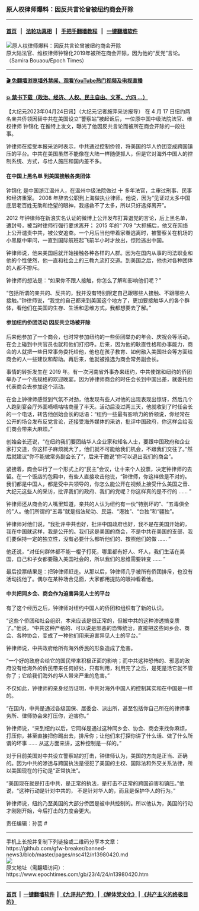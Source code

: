 ### 原人权律师爆料：因反共言论曾被纽约商会开除
------------------------

#### [首页](https://github.com/gfw-breaker/banned-news3/blob/master/README.md) &nbsp;&nbsp;|&nbsp;&nbsp; [法轮功真相](https://github.com/begood0513/basic/blob/master/README.md)  &nbsp;&nbsp;|&nbsp;&nbsp; [手把手翻墙教程](https://github.com/gfw-breaker/guides/wiki)  &nbsp;&nbsp;|&nbsp;&nbsp; [一键翻墙软件](https://github.com/gfw-breaker/nogfw/blob/master/README.md)  



<div><img alt="原人权律师爆料：因反共言论曾被纽约商会开除" class="attachment-djy_600_400 size-djy_600_400 wp-post-image" src="https://i.epochtimes.com/assets/uploads/2023/04/id13980421-ZhongJunhua_v5_web_674x450px.jpg-600x400.jpg"/>
<div class="caption">
 原大陆法官、维权律师钟锦化2019年被所在商会开除，因为他的“反党”言论。（Samira Bouaou/Epoch Times）
</div></div><hr/>

#### [ 🎬  免翻墙浏览墙外禁闻、观看YouTube热门视频及电视直播](https://github.com/gfw-breaker/HelloWorld)

#### [ 💥  禁书下载（政治、经济、人权、民主自由、文革、六四 ...）](https://github.com/gfw-breaker/books/blob/master/README.md)

<div><p>
 【大纪元2023年04月24日讯】（大纪元记者施萍采访报导）
 <span class="s1">
  在
 </span>
 <span class="s2">
  4
 </span>
 <span class="s1">
  月
 </span>
 <span class="s2">
  17
 </span>
 <span class="s1">
  日纽约两名亲共侨领因替中共在美国设立“警察站”被起诉后，一位原中国中级法院法官、维权律师
  <ok href="https://www.epochtimes.com/gb/tag/%E9%92%9F%E9%94%A6%E5%8C%96.html">
   钟锦化
  </ok>
  在推特上发文，曝光了他因反共言论而被所在商会开除的一段往事。
 </span>
</p>
<p>
 <span class="s1">
  钟律师在接受本报采访时表示，中共通过控制侨领，将美国的华人侨团变成跨国镇压的平台。中共在美国虽然不能像在大陆一样随便抓人，但是它对海外中国人的控制系统、方式，与给人施压和国内差不多。
 </span>
</p>
<h4>
 在中国上黑名单 到美国接触各类团体
</h4>
<p>
 <span class="s1">
  <ok href="https://www.epochtimes.com/gb/tag/%E9%92%9F%E9%94%A6%E5%8C%96.html">
   钟锦化
  </ok>
  是中国浙江温州人，在温州中级法院做过
 </span>
 <span class="s2">
  十
 </span>
 <span class="s1">
  多年法官，主审过刑事、民事和经济重案。
 </span>
 <span class="s2">
  2008
 </span>
 <span class="s1">
  年辞去公职到上海做执业律师。他说，因为“见证过太多中国底层老百姓无助和绝望的眼神，我拯救不了太多，所以只好选择离开”。
 </span>
</p>
<p>
 2012
 <span class="s1">
  年钟律师在新浪实名认证的微博上公开发布打算退党的言论，后上黑名单，遭封号，被当时律师行强行要求离开；
 </span>
 <span class="s2">
  2015
 </span>
 <span class="s1">
  年的“
 </span>
 <span class="s2">
  709
 </span>
 <span class="s1">
  ”大抓捕后，他又在网络上公开谴责中共，被公安追查。一个月后当他带着家眷逃离时，被警察关在机场的小黑屋中审问，一直到国际航班起飞前半小时才放出，惊险逃出中国。
 </span>
</p>
<p>
 <span class="s1">
  钟律师说，他来美国后就开始接触各种各样的人群。因为在国内从事的司法职业和他的个性使然，他一直和社会上的三教九流打交道。到美国之后，他也对各种团体的人都不排斥。
 </span>
</p>
<p>
 <span class="s1">
  钟律师的想法是：“如果你不跟人接触，你怎么了解和影响他们呢？”
 </span>
</p>
<p>
 <span class="s1">
  “包括所谓的亲共的、反共的，我并没有特别限定自己跟哪些人接触、不跟哪些人接触。”钟律师说，“我觉的自己都来到美国这个地方了，更加要接触华人的各个群体，看他们在美国的生存、生活和思维方式，我都想要去了解。”
 </span>
</p>
<h4>
 参加纽约侨团活动 因反共立场被开除
</h4>
<p>
 <span class="s1">
  后来他参加了一个商会，也时常参加纽约的一些侨团举办的年会、庆祝会等活动，在会上碰到中共官员也就和他们打招呼。后来，因为他的耿直性格和办事能力，商会的人就把一些日常事务委托给他，他也在孩子教育、如何融入美国社会等方面给商会的人一些建议和帮助。再后来，他就被推选为商会常务副会长。
 </span>
</p>
<p>
 <span class="s1">
  事情的转折发生在
 </span>
 <span class="s2">
  2019
 </span>
 <span class="s1">
  年。有一次河南省外事办来纽约，中共使馆和纽约的侨团举办了一个高规格的欢迎晚宴。因为钟律师商会的时任会长到中国出差，就委托他代表商会去参加这个活动。
 </span>
</p>
<p>
 <span class="s1">
  在会上钟律师感觉到气氛不对劲，他发现有些人对他的出现表现出惊讶，然后几个人跑到宴会厅外面嘀嘀咕咕商量了半天。活动后没过两三天，他就收到了时任会长的一个电话，转告他创始会长的话语：“纽约一些最有影响力的侨领说，你经常在公开的场合发布反党言论，还接受海外媒体的采访，批评中国政府，你这样会给我们商会带来大麻烦。”
 </span>
</p>
<p>
 <span class="s1">
  创始会长还说，“在纽约我们要团结华人企业家和知名人士，要跟中国政府和企业家打交道，你这样子麻烦就大了，他们就不可能给我们机会，不跟我们交往了。”然后就建议“你不能做常务副会长了”，后来干脆说“你可以退出我们的商会”。
 </span>
</p>
<p>
 <span class="s1">
  紧接着，商会举行了一个形式上的“民主”会议，让十来个人投票，决定钟律师的去留。在一个饭店的包厢中，有些人直接攻击他说，“钟律师，你这样做是不对的。我们都是中国人，都是受中共领导的，你怎么能公开在视频上接受什么美国之音、大纪元这些人的采访，批评我们的政府、我们的党呢？你这样真的是不行的
 </span>
 <span class="s2">
  ……
 </span>
 <span class="s1">
  ”
 </span>
</p>
<p>
 <span class="s1">
  钟律师还从商会的人嘴里知道，亲共的人认为纽约有一伙“特别坏的”、“五毒俱全的”人。他们所谓的“五毒”就是指法轮功、民运、“港独”、“台独”和“疆独”。
 </span>
</p>
<p>
 <span class="s1">
  钟律师对他们说，“我批评中共也好，批评中国政府也好，我不是在美国开始的，我在中国就这样，我是公开的。我们这是美国的商会，不是中共在美国的支部，我们要保持一定的独立性，没有必要什么都听他们的、按照他们的做
 </span>
 <span class="s2">
  ……
 </span>
 <span class="s1">
  ”
 </span>
</p>
<p>
 <span class="s1">
  他还说，“对任何群体都不能一棍子打死，哪里都有好人、坏人，我们生活在美国，自己和子女都要融入美国社会的，所以我们的思维需要转变
 </span>
 <span class="s2">
  ……
 </span>
 <span class="s1">
  ”
 </span>
</p>
<p>
 <span class="s1">
  最后投票结果是：把钟律师赶走。从那以后，钟律师几乎被所有侨团排斥，也没有活动找他了。偶尔在某种场合见面，大家都用提防的眼神看着他。
 </span>
</p>
<h4>
 中共把同乡会、商会作为迫害异见人士的平台
</h4>
<p>
 <span class="s1">
  有了这个经历之后，钟律师对纽约中国人的侨团和组织有了新的认识。
 </span>
</p>
<p>
 <span class="s1">
  “这些个侨团和社会组织，本来应该是很正常的，但被中共的这种渗透搞变质了。”他说，“中共这种严格的、可以说是邪恶的恐怖统治，直接把这些同乡会、商会、各种协会，变成了一种他们用来迫害异见人士的平台。”
 </span>
</p>
<p>
 <span class="s1">
  钟律师说，中共政府给所有海外侨民的形象造成了危害。
 </span>
</p>
<p>
 <span class="s1">
  “一个好的政府会给它的国民带来积极正面的影响；而中共这种恐怖的、邪恶的政府没有给海外的侨民带来任何好处，只有利用，利用完了之后，是死是活它就不管你了；它给我们海外的华人带来严重的危害。”
 </span>
</p>
<p>
 <span class="s1">
  不仅如此，钟律师的亲身经历证明，中共对海外中国人的控制其实和在中国是一样的。
 </span>
</p>
<p>
 <span class="s1">
  “在国内，中共是通过各级国保、居委会、派出所，甚至包括你自己所在的律师事务所、律师协会来打压你，迫害你。”
 </span>
</p>
<p>
 <span class="s1">
  钟律师说，“来到纽约以后，它同样是通过这种同乡会、协会、商会来找你麻烦，打压你，甚至直接把你踢出去，排斥你；让他们来打探你讲了什么话、做了什么所谓的坏事
 </span>
 <span class="s2">
  ……
 </span>
 <span class="s1">
  从这方面来讲，这种控制是一样的。”
 </span>
</p>
<p>
 <span class="s1">
  对于目前美国对中共设立警察站的打击，钟律师认为，美国的方向是正当、正确的。因为中共的渗透与跨国执法是侵犯了美国的主权、国际法和外交关系法律，所以美国现在的行动是“正常执法”。
 </span>
</p>
<p>
 <span class="s1">
  “美国现在就是打击中共，是正常的执法，是打击不正常的跨国迫害和镇压。”他说，“这种行动是针对中共的，
 </span>
 <span class="s1">
  不是针对华人的，而且是保护华人的行为。”
 </span>
</p>
<p>
 <span class="s1">
  钟律师说，纽约乃至美国的大部分侨团是被中共控制的。所以他认为，美国的行动才刚刚开始，今后打击的力度会更大。
 </span>
</p>
<p>
 责任编辑：孙芸 #
</p>
</div>
<hr/>
手机上长按并复制下列链接或二维码分享本文章：<br/>
https://github.com/gfw-breaker/banned-news3/blob/master/pages/nsc412/n13980420.md <br/>
<a href='https://github.com/gfw-breaker/banned-news3/blob/master/pages/nsc412/n13980420.md'><img src='https://github.com/gfw-breaker/banned-news3/blob/master/pages/nsc412/n13980420.md.png'/></a> <br/>
原文地址（需翻墙访问）：https://www.epochtimes.com/gb/23/4/24/n13980420.htm


------------------------
#### [首页](https://github.com/gfw-breaker/banned-news3/blob/master/README.md) &nbsp;|&nbsp; [一键翻墙软件](https://github.com/gfw-breaker/nogfw/blob/master/README.md) &nbsp;| [《九评共产党》](https://github.com/gfw-breaker/9ping.md/blob/master/README.md#九评之一评共产党是什么) | [《解体党文化》](https://github.com/gfw-breaker/jtdwh.md/blob/master/README.md) | [《共产主义的终极目的》](https://github.com/gfw-breaker/gczydzjmd.md/blob/master/README.md)


<img src='http://gfw-breaker.win/banned-news3/pages/nsc412/n13980420.md' width='0px' height='0px'/>